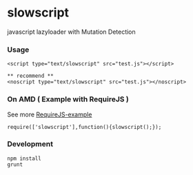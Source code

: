 # slowscript

javascript lazyloader with Mutation Detection

### Usage

	<script type="text/slowscript" src="test.js"></script>

	** recommend **
	<noscript type="text/slowscript" src="test.js"></noscript>

### On AMD ( Example with RequireJS )

See more [RequireJS-example](./test/index.html)
	
	require(['slowscript'],function(){slowscript();});

### Development

	npm install
	grunt
